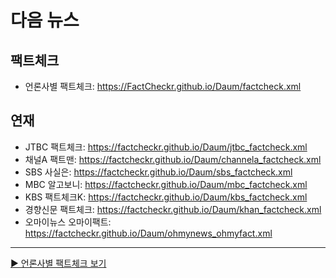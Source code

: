 # 다음 뉴스

## 팩트체크
- 언론사별 팩트체크: https://FactCheckr.github.io/Daum/factcheck.xml

## 연재
- JTBC 팩트체크: https://factcheckr.github.io/Daum/jtbc_factcheck.xml
- 채널A 팩트맨: https://factcheckr.github.io/Daum/channela_factcheck.xml
- SBS 사실은: https://factcheckr.github.io/Daum/sbs_factcheck.xml
- MBC 알고보니: https://factcheckr.github.io/Daum/mbc_factcheck.xml
- KBS 팩트체크K: https://factcheckr.github.io/Daum/kbs_factcheck.xml
- 경향신문 팩트체크: https://factcheckr.github.io/Daum/khan_factcheck.xml
- 오마이뉴스 오마이팩트: https://factcheckr.github.io/Daum/ohmynews_ohmyfact.xml

---

[▶️ 언론사별 팩트체크 보기](https://github.com/FactCheckr/Media) 
